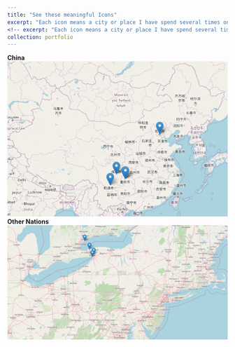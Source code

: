 ```yaml
---
title: "See these meaningful Icons"
excerpt: "Each icon means a city or place I have spend several times on.<br/><img src='/images/cn_map.png'>"
<!-- excerpt: "Each icon means a city or place I have spend several times on, both cities and landmarks. See the latest update [here](https://github.com/JingtaoWang1996/JingtaoWang1996.github.io/raw/master/_portfolio/map.html){:target="_blank" rel="noopener"}" -->
collection: portfolio
---
```


<!-- Each icon means a city or place I have spend several times on, both cities and landmarks. See the latest update [here](https://github.com/JingtaoWang1996/JingtaoWang1996.github.io/raw/master/_portfolio/map.html){:target="_blank" rel="noopener"} -->

**China**
<br/><img src='/images/cn_map.png'>
**Other Nations**
<br/><img src='/images/foreign_map.png'>
